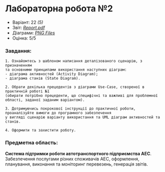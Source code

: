 # Лабораторна робота №2

- Варіант: 22 *(5)*
- Звіт: [*Report.pdf*](./Report.pdf)
- Діаграми: [*PNG Files*](./res/)
- Оцінка: 5/5

### Завдання:
    1. Ознайомтесь з шаблоном написання деталізованого сценарію, з призначенням 
    та основними принципами використання наступних діаграм:
    - діаграма активностей (Activity Diagram);
    - діаграма станів (State Diagram).
    
    2. Обрати декілька прецедентів з діаграми Use-Case, створеної в практичній роботі №1 
    (обирати потрібно прецеденти, що специфічні та важливі для проблемної області, заданої заданим варіантом).
    
    3. Дотримуючись покрокової інструкції до практичної роботи, проаналізуйте вимоги до програмного забезпечення 
    у вигляді сценарію варіанту використання та UML діаграм активностей та станів.
    
    4. Оформити та захистити роботу.

### Предметна область:
**Система підтримки роботи автотранспортного підприємства АЕС**. <br>
Забезпечення послугами різних споживачів АЕС, оформлення, планування, виконання та моніторинг перевезень, генерація звітів.
